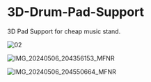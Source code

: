 # 3D-Drum-Pad-Support
3D Pad Support for cheap music stand.

![02](https://github.com/amigamess/3D-Drum-Pad-Support/assets/82521152/51c1b80f-f7d2-4adc-afe2-d3dae366f1e4)

![IMG_20240506_204356153_MFNR](https://github.com/amigamess/3D-Drum-Pad-Support/assets/82521152/0bdbd403-3e38-454e-b687-b98de4652781)

![IMG_20240506_204550664_MFNR](https://github.com/amigamess/3D-Drum-Pad-Support/assets/82521152/9c4224b2-7840-45a2-b833-457a3fe08ab7)


